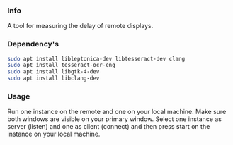 ### Info
A tool for measuring the delay of remote displays.

### Dependency's

```bash
sudo apt install libleptonica-dev libtesseract-dev clang
sudo apt install tesseract-ocr-eng
sudo apt install libgtk-4-dev
sudo apt install libclang-dev
```

### Usage
Run one instance on the remote and one on your local machine. Make sure both windows are visible on your primary window.
Select one instance as server (listen) and one as client (connect) and then press start on the instance on your local machine.



